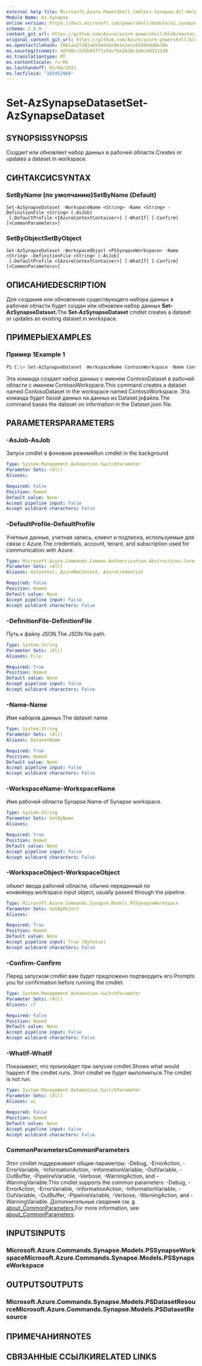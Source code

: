 ```yaml
---
external help file: Microsoft.Azure.PowerShell.Cmdlets.Synapse.dll-Help.xml
Module Name: Az.Synapse
online version: https://docs.microsoft.com/powershell/module/az.synapse/set-azsynapsedataset
schema: 2.0.0
content_git_url: https://github.com/Azure/azure-powershell/blob/master/src/Synapse/Synapse/help/Set-AzSynapseDataset.md
original_content_git_url: https://github.com/Azure/azure-powershell/blob/master/src/Synapse/Synapse/help/Set-AzSynapseDataset.md
ms.openlocfilehash: 1001aa2f282ab59e6ddc9e3e1ecc654950d8e30e
ms.sourcegitcommit: 4dfb0cc533b83f77afdcfbe2618c1e6c8d221330
ms.translationtype: MT
ms.contentlocale: ru-RU
ms.lasthandoff: 03/04/2021
ms.locfileid: "101952968"
---
```

# <span data-ttu-id="147c2-101">Set-AzSynapseDataset</span><span class="sxs-lookup"><span data-stu-id="147c2-101">Set-AzSynapseDataset</span></span>

## <span data-ttu-id="147c2-102">SYNOPSIS</span><span class="sxs-lookup"><span data-stu-id="147c2-102">SYNOPSIS</span></span>
<span data-ttu-id="147c2-103">Создает или обновляет набор данных в рабочей области.</span><span class="sxs-lookup"><span data-stu-id="147c2-103">Creates or updates a dataset in workspace.</span></span>

## <span data-ttu-id="147c2-104">СИНТАКСИС</span><span class="sxs-lookup"><span data-stu-id="147c2-104">SYNTAX</span></span>

### <span data-ttu-id="147c2-105">SetByName (по умолчанию)</span><span class="sxs-lookup"><span data-stu-id="147c2-105">SetByName (Default)</span></span>
```
Set-AzSynapseDataset -WorkspaceName <String> -Name <String> -DefinitionFile <String> [-AsJob]
 [-DefaultProfile <IAzureContextContainer>] [-WhatIf] [-Confirm] [<CommonParameters>]
```

### <span data-ttu-id="147c2-106">SetByObject</span><span class="sxs-lookup"><span data-stu-id="147c2-106">SetByObject</span></span>
```
Set-AzSynapseDataset -WorkspaceObject <PSSynapseWorkspace> -Name <String> -DefinitionFile <String> [-AsJob]
 [-DefaultProfile <IAzureContextContainer>] [-WhatIf] [-Confirm] [<CommonParameters>]
```

## <span data-ttu-id="147c2-107">ОПИСАНИЕ</span><span class="sxs-lookup"><span data-stu-id="147c2-107">DESCRIPTION</span></span>
<span data-ttu-id="147c2-108">Для создания или обновления существующего набора данных в рабочей области будет создан или обновлен набор данных **Set-AzSynapseDataset.**</span><span class="sxs-lookup"><span data-stu-id="147c2-108">The **Set-AzSynapseDataset** cmdlet creates a dataset or updates an existing dataset in workspace.</span></span>

## <span data-ttu-id="147c2-109">ПРИМЕРЫ</span><span class="sxs-lookup"><span data-stu-id="147c2-109">EXAMPLES</span></span>

### <span data-ttu-id="147c2-110">Пример 1</span><span class="sxs-lookup"><span data-stu-id="147c2-110">Example 1</span></span>
```powershell
PS C:\> Set-AzSynapseDataset -WorkspaceName ContosoWorkspace -Name ContosoDataset -DefinitionFile "C:\\samples\\Dataset.json"
```

<span data-ttu-id="147c2-111">Эта команда создает набор данных с именем ContosoDataset в рабочей области с именем ContosoWorkspace.</span><span class="sxs-lookup"><span data-stu-id="147c2-111">This command creates a dataset named ContosoDataset in the workspace named ContosoWorkspace.</span></span>
<span data-ttu-id="147c2-112">Эта команда будет базой данных на данных из Dataset.jsфайла.</span><span class="sxs-lookup"><span data-stu-id="147c2-112">The command bases the dataset on information in the Dataset.json file.</span></span>

## <span data-ttu-id="147c2-113">PARAMETERS</span><span class="sxs-lookup"><span data-stu-id="147c2-113">PARAMETERS</span></span>

### <span data-ttu-id="147c2-114">-AsJob</span><span class="sxs-lookup"><span data-stu-id="147c2-114">-AsJob</span></span>
<span data-ttu-id="147c2-115">Запуск cmdlet в фоновом режиме</span><span class="sxs-lookup"><span data-stu-id="147c2-115">Run cmdlet in the background</span></span>

```yaml
Type: System.Management.Automation.SwitchParameter
Parameter Sets: (All)
Aliases:

Required: False
Position: Named
Default value: None
Accept pipeline input: False
Accept wildcard characters: False
```

### <span data-ttu-id="147c2-116">-DefaultProfile</span><span class="sxs-lookup"><span data-stu-id="147c2-116">-DefaultProfile</span></span>
<span data-ttu-id="147c2-117">Учетные данные, учетная запись, клиент и подписка, используемые для связи с Azure.</span><span class="sxs-lookup"><span data-stu-id="147c2-117">The credentials, account, tenant, and subscription used for communication with Azure.</span></span>

```yaml
Type: Microsoft.Azure.Commands.Common.Authentication.Abstractions.Core.IAzureContextContainer
Parameter Sets: (All)
Aliases: AzContext, AzureRmContext, AzureCredential

Required: False
Position: Named
Default value: None
Accept pipeline input: False
Accept wildcard characters: False
```

### <span data-ttu-id="147c2-118">-DefinitionFile</span><span class="sxs-lookup"><span data-stu-id="147c2-118">-DefinitionFile</span></span>
<span data-ttu-id="147c2-119">Путь к файлу JSON.</span><span class="sxs-lookup"><span data-stu-id="147c2-119">The JSON file path.</span></span>

```yaml
Type: System.String
Parameter Sets: (All)
Aliases: File

Required: True
Position: Named
Default value: None
Accept pipeline input: False
Accept wildcard characters: False
```

### <span data-ttu-id="147c2-120">-Name</span><span class="sxs-lookup"><span data-stu-id="147c2-120">-Name</span></span>
<span data-ttu-id="147c2-121">Имя наборов данных.</span><span class="sxs-lookup"><span data-stu-id="147c2-121">The dataset name.</span></span>

```yaml
Type: System.String
Parameter Sets: (All)
Aliases: DatasetName

Required: True
Position: Named
Default value: None
Accept pipeline input: False
Accept wildcard characters: False
```

### <span data-ttu-id="147c2-122">-WorkspaceName</span><span class="sxs-lookup"><span data-stu-id="147c2-122">-WorkspaceName</span></span>
<span data-ttu-id="147c2-123">Имя рабочей области Synapse.</span><span class="sxs-lookup"><span data-stu-id="147c2-123">Name of Synapse workspace.</span></span>

```yaml
Type: System.String
Parameter Sets: SetByName
Aliases:

Required: True
Position: Named
Default value: None
Accept pipeline input: False
Accept wildcard characters: False
```

### <span data-ttu-id="147c2-124">-WorkspaceObject</span><span class="sxs-lookup"><span data-stu-id="147c2-124">-WorkspaceObject</span></span>
<span data-ttu-id="147c2-125">объект ввода рабочей области, обычно переданный по конвейеру.</span><span class="sxs-lookup"><span data-stu-id="147c2-125">workspace input object, usually passed through the pipeline.</span></span>

```yaml
Type: Microsoft.Azure.Commands.Synapse.Models.PSSynapseWorkspace
Parameter Sets: SetByObject
Aliases:

Required: True
Position: Named
Default value: None
Accept pipeline input: True (ByValue)
Accept wildcard characters: False
```

### <span data-ttu-id="147c2-126">-Confirm</span><span class="sxs-lookup"><span data-stu-id="147c2-126">-Confirm</span></span>
<span data-ttu-id="147c2-127">Перед запуском cmdlet вам будет предложено подтвердить его.</span><span class="sxs-lookup"><span data-stu-id="147c2-127">Prompts you for confirmation before running the cmdlet.</span></span>

```yaml
Type: System.Management.Automation.SwitchParameter
Parameter Sets: (All)
Aliases: cf

Required: False
Position: Named
Default value: None
Accept pipeline input: False
Accept wildcard characters: False
```

### <span data-ttu-id="147c2-128">-WhatIf</span><span class="sxs-lookup"><span data-stu-id="147c2-128">-WhatIf</span></span>
<span data-ttu-id="147c2-129">Показывает, что произойдет при запуске cmdlet.</span><span class="sxs-lookup"><span data-stu-id="147c2-129">Shows what would happen if the cmdlet runs.</span></span>
<span data-ttu-id="147c2-130">Этот cmdlet не будет выполниться.</span><span class="sxs-lookup"><span data-stu-id="147c2-130">The cmdlet is not run.</span></span>

```yaml
Type: System.Management.Automation.SwitchParameter
Parameter Sets: (All)
Aliases: wi

Required: False
Position: Named
Default value: None
Accept pipeline input: False
Accept wildcard characters: False
```

### <span data-ttu-id="147c2-131">CommonParameters</span><span class="sxs-lookup"><span data-stu-id="147c2-131">CommonParameters</span></span>
<span data-ttu-id="147c2-132">Этот cmdlet поддерживает общие параметры: -Debug, -ErrorAction, -ErrorVariable, -InformationAction, -InformationVariable, -OutVariable, -OutBuffer, -PipelineVariable, -Verbose, -WarningAction, and -WarningVariable.</span><span class="sxs-lookup"><span data-stu-id="147c2-132">This cmdlet supports the common parameters: -Debug, -ErrorAction, -ErrorVariable, -InformationAction, -InformationVariable, -OutVariable, -OutBuffer, -PipelineVariable, -Verbose, -WarningAction, and -WarningVariable.</span></span> <span data-ttu-id="147c2-133">Дополнительные сведения см. [в about_CommonParameters.](http://go.microsoft.com/fwlink/?LinkID=113216)</span><span class="sxs-lookup"><span data-stu-id="147c2-133">For more information, see [about_CommonParameters](http://go.microsoft.com/fwlink/?LinkID=113216).</span></span>

## <span data-ttu-id="147c2-134">INPUTS</span><span class="sxs-lookup"><span data-stu-id="147c2-134">INPUTS</span></span>

### <span data-ttu-id="147c2-135">Microsoft.Azure.Commands.Synapse.Models.PSSynapseWorkspace</span><span class="sxs-lookup"><span data-stu-id="147c2-135">Microsoft.Azure.Commands.Synapse.Models.PSSynapseWorkspace</span></span>

## <span data-ttu-id="147c2-136">OUTPUTS</span><span class="sxs-lookup"><span data-stu-id="147c2-136">OUTPUTS</span></span>

### <span data-ttu-id="147c2-137">Microsoft.Azure.Commands.Synapse.Models.PSDatasetResource</span><span class="sxs-lookup"><span data-stu-id="147c2-137">Microsoft.Azure.Commands.Synapse.Models.PSDatasetResource</span></span>

## <span data-ttu-id="147c2-138">ПРИМЕЧАНИЯ</span><span class="sxs-lookup"><span data-stu-id="147c2-138">NOTES</span></span>

## <span data-ttu-id="147c2-139">СВЯЗАННЫЕ ССЫЛКИ</span><span class="sxs-lookup"><span data-stu-id="147c2-139">RELATED LINKS</span></span>
